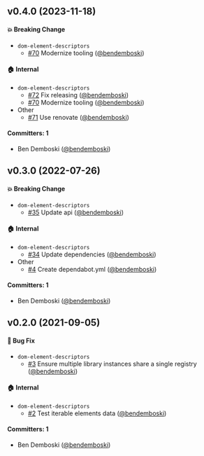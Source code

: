 


## v0.4.0 (2023-11-18)

#### :boom: Breaking Change
* `dom-element-descriptors`
  * [#70](https://github.com/bendemboski/dom-element-descriptors/pull/70) Modernize tooling ([@bendemboski](https://github.com/bendemboski))

#### :house: Internal
* `dom-element-descriptors`
  * [#72](https://github.com/bendemboski/dom-element-descriptors/pull/72) Fix releasing ([@bendemboski](https://github.com/bendemboski))
  * [#70](https://github.com/bendemboski/dom-element-descriptors/pull/70) Modernize tooling ([@bendemboski](https://github.com/bendemboski))
* Other
  * [#71](https://github.com/bendemboski/dom-element-descriptors/pull/71) Use renovate ([@bendemboski](https://github.com/bendemboski))

#### Committers: 1
- Ben Demboski ([@bendemboski](https://github.com/bendemboski))

## v0.3.0 (2022-07-26)

#### :boom: Breaking Change
* `dom-element-descriptors`
  * [#35](https://github.com/bendemboski/dom-element-descriptors/pull/35) Update api ([@bendemboski](https://github.com/bendemboski))

#### :house: Internal
* `dom-element-descriptors`
  * [#34](https://github.com/bendemboski/dom-element-descriptors/pull/34) Update dependencies ([@bendemboski](https://github.com/bendemboski))
* Other
  * [#4](https://github.com/bendemboski/dom-element-descriptors/pull/4) Create dependabot.yml ([@bendemboski](https://github.com/bendemboski))

#### Committers: 1
- Ben Demboski ([@bendemboski](https://github.com/bendemboski))

## v0.2.0 (2021-09-05)

#### :bug: Bug Fix
* `dom-element-descriptors`
  * [#3](https://github.com/bendemboski/dom-element-descriptors/pull/3) Ensure multiple library instances share a single registry ([@bendemboski](https://github.com/bendemboski))

#### :house: Internal
* `dom-element-descriptors`
  * [#2](https://github.com/bendemboski/dom-element-descriptors/pull/2) Test iterable elements data ([@bendemboski](https://github.com/bendemboski))

#### Committers: 1
- Ben Demboski ([@bendemboski](https://github.com/bendemboski))



